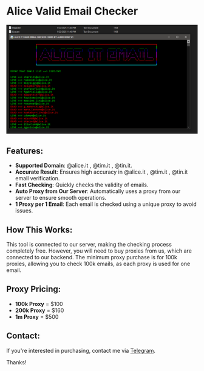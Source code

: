 # Alice Valid Email Checker

![image](https://raw.githubusercontent.com/alexrony21/Alice-Valid-Email-Checker/refs/heads/main/Aliceit_Valid_Email_Checker.png)

## Features:
- **Supported Domain**: @alice.it , @tim.it , @tin.it.
- **Accurate Result**: Ensures high accuracy in @alice.it , @tim.it , @tin.it email verification.
- **Fast Checking**: Quickly checks the validity of emails.
- **Auto Proxy from Our Server**: Automatically uses a proxy from our server to ensure smooth operations.
- **1 Proxy per 1 Email**: Each email is checked using a unique proxy to avoid issues.

## How This Works:
This tool is connected to our server, making the checking process completely free. However, you will need to buy proxies from us, which are connected to our backend. The minimum proxy purchase is for 100k proxies, allowing you to check 100k emails, as each proxy is used for one email.

## Proxy Pricing:
- **100k Proxy** = $100
- **200k Proxy** = $160
- **1m Proxy** = $500

## Contact:
If you're interested in purchasing, contact me via [Telegram](https://t.me/alexrony21).

Thanks!
